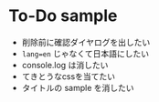 # To-Do sample

- 削除前に確認ダイヤログを出したい
- `lang=en` じゃなくて日本語にしたい
- console.log は消したい
- てきとうなcssを当てたい
- タイトルの sample を消したい
